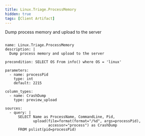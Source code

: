 ```yaml
---
title: Linux.Triage.ProcessMemory
hidden: true
tags: [Client Artifact]
---
```


Dump process memory and upload to the server


<pre><code class="language-yaml">
name: Linux.Triage.ProcessMemory
description: |
  Dump process memory and upload to the server

precondition: SELECT OS From info() where OS = 'linux'

parameters:
  - name: processPid
    type: int
    default: 2215

column_types:
  - name: CrashDump
    type: preview_upload

sources:
  - query: |
      SELECT Name as ProcessName, CommandLine, Pid,
             upload(file=format(format="/%d", args=processPid),
                    accessor="process") as CrashDump
      FROM pslist(pid=processPid)

</code></pre>

